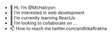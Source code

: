 - 👋 Hi, I’m @McHalcyon
- 👀 I’m interested in web development
- 🌱 I’m currently learning ReactJs
- 💞️ I’m looking to collaborate on ...
- 📫 How to reach me twitter.com/andhikaftrakha

<!---
McHalcyon/McHalcyon is a ✨ special ✨ repository because its `README.md` (this file) appears on your GitHub profile.
You can click the Preview link to take a look at your changes.
--->
